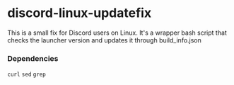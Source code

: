 # discord-linux-updatefix
This is a small fix for Discord users on Linux. It's a wrapper bash script that checks the launcher version and updates it through build_info.json

### Dependencies
`curl` `sed` `grep`
